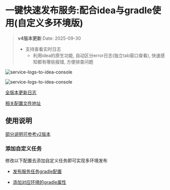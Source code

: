 # 一键快速发布服务:配合idea与gradle使用(自定义多环境版)

> **v4版本更新**
> Date: 2025-09-30
>
> - 支持查看实时日志
>   - 利用idea的原生功能, 自动区分error日志(独立tab窗口查看), 快速感知都有哪些报错, 方便排查问题

![service-logs-to-idea-console](https://github.com/183461750/doc-record/blob/main/docs/tools/terminal/publishScript/update-service/v4/images/service-logs-to-idea-console-1.png?raw=true)

![service-logs-to-idea-console](https://github.com/183461750/doc-record/blob/main/docs/tools/terminal/publishScript/update-service/v4/images/service-logs-to-idea-console-2.png?raw=true)

[全版本更新日志](https://github.com/183461750/doc-record/blob/main/docs/tools/terminal/publishScript/update-service/version.md)

[相关配置文件地址](https://github.com/183461750/doc-record/blob/main/docs/tools/terminal/publishScript/update-service/v4)

## 使用说明

[部分说明可参考v2版本](https://github.com/183461750/doc-record/blob/main/docs/tools/terminal/publishScript/update-service/v2/doc.md)

### 添加自定义任务

修改以下配置去添加自定义任务即可实现多环境发布

- [发布服务任务gradle配置](https://github.com/183461750/doc-record/blob/main/docs/tools/terminal/publishScript/update-service/v4/project/script/publishServerTask.gradle)

- [添加对应环境的gradle属性](https://github.com/183461750/doc-record/blob/main/docs/tools/terminal/publishScript/update-service/v4/project/gradle-demo.properties)
